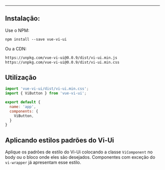 ------

## Instalação:

Use o NPM:

```html static
npm install --save vue-vi-ui
```

Ou a CDN:
```html static
https://unpkg.com/vue-vi-ui@0.0.9/dist/vi-ui.min.js
https://unpkg.com/vue-vi-ui@0.0.9/dist/vi-ui.min.css
```

## Utilização

```js static
import 'vue-vi-ui/dist/vi-ui.min.css';
import { ViButton } from 'vue-vi-ui';

export default {
  name: 'app',
  components: {
    ViButton,
  }
}
```

## Aplicando estilos padrões do Vi-Ui

Aplique os padrões de estilo do Vi-Ui colocando a classe `ViComponent` no body ou o bloco onde eles são desejados. Componentes com exceção do `vi-wrapper` já apresentam esse estilo.
